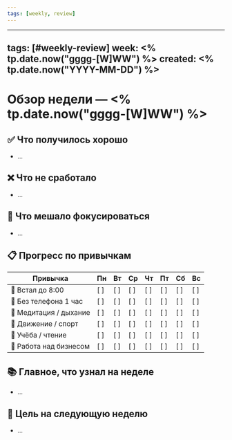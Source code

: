 ```yaml
---
tags: [weekly, review]
---
```

---
tags: [#weekly-review]
week: <% tp.date.now("gggg-[W]WW") %>
created: <% tp.date.now("YYYY-MM-DD") %>
---

# Обзор недели — <% tp.date.now("gggg-[W]WW") %>

## ✅ Что получилось хорошо

- ...

## ❌ Что не сработало

- ...

## 💭 Что мешало фокусироваться

- ...

## 📋 Прогресс по привычкам

| Привычка                | Пн | Вт | Ср | Чт | Пт | Сб | Вс |
|--------------------------|----|----|----|----|----|----|----|
| 🌅 Встал до 8:00         | [ ] | [ ] | [ ] | [ ] | [ ] | [ ] | [ ] |
| 📵 Без телефона 1 час    | [ ] | [ ] | [ ] | [ ] | [ ] | [ ] | [ ] |
| 🧘 Медитация / дыхание   | [ ] | [ ] | [ ] | [ ] | [ ] | [ ] | [ ] |
| 🚶 Движение / спорт      | [ ] | [ ] | [ ] | [ ] | [ ] | [ ] | [ ] |
| 📒 Учёба / чтение        | [ ] | [ ] | [ ] | [ ] | [ ] | [ ] | [ ] |
| 💼 Работа над бизнесом   | [ ] | [ ] | [ ] | [ ] | [ ] | [ ] | [ ] |

## 📚 Главное, что узнал на неделе

- ...

## 🎯 Цель на следующую неделю

- ...